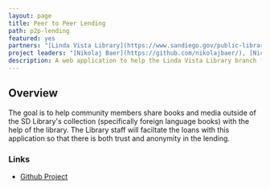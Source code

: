 ```yaml
---
layout: page
title: Peer to Peer Lending
path: p2p-lending
featured: yes
partners: "[Linda Vista Library](https://www.sandiego.gov/public-library/locations/linda-vista-library)"
project leaders: "[Nikolaj Baer](https://github.com/nikolajbaer/), [Nick Engmann](https://github.com/NickEngmann/)"
description: A web application to help the Linda Vista Library branch facilitate community peer-to-peer lending.
---
```


## Overview

The goal is to help community members share books and media outside of the SD Library's collection (specifically foreign language books) with the help of the library. The Library staff will faciltate the loans with this application so that there is both trust and anonymity in the lending.

### Links

- [Github Project](https://github.com/opensandiego/p2p-lending)
